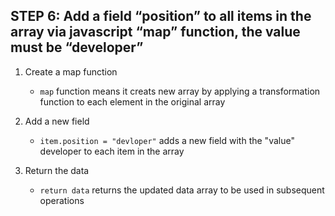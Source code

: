 ## STEP 6: Add a field “position” to all items in the array via javascript “map” function, the value must be “developer”

1. Create a map function
    - `map` function means it creats new array by applying a transformation function to each element in the original array

2. Add a new field
    - `item.position = "devloper"` adds a new field with the "value" developer to each item in the array

3. Return the data
    - `return data` returns the updated data array to be used in subsequent operations